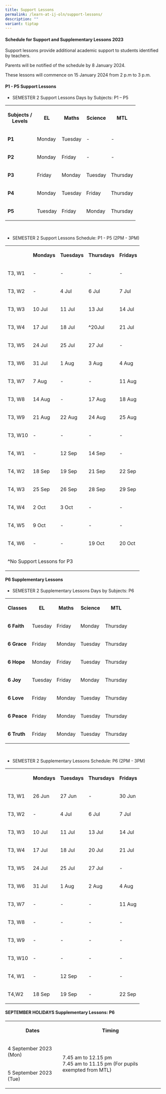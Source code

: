 ```yaml
---
title: Support Lessons
permalink: /learn-at-ij-oln/support-lessons/
description: ""
variant: tiptap
---
```

<h4><strong>Schedule for Support and Supplementary Lessons 2023</strong></h4><p>Support lessons provide additional academic support to students identified by teachers.</p><p>Parents will be notified of the schedule by 8 January 2024. </p><p>These lessons will commence on 15 January 2024 from 2 p.m to 3 p.m.</p><p></p><h4><strong>P1 - P5 Support Lessons</strong></h4><ul data-tight="true" class="tight"><li><p>SEMESTER 2 Support Lessons Days by Subjects: P1 – P5</p></li></ul><table><tbody><tr><th rowspan="1" colspan="1"><p>Subjects /<br>Levels</p></th><th rowspan="1" colspan="1"><p>EL</p></th><th rowspan="1" colspan="1"><p>Maths</p></th><th rowspan="1" colspan="1"><p>Science</p></th><th rowspan="1" colspan="1"><p>MTL</p></th></tr><tr><td rowspan="1" colspan="1"><p><strong>P1</strong></p></td><td rowspan="1" colspan="1"><p>Monday</p></td><td rowspan="1" colspan="1"><p>Tuesday</p></td><td rowspan="1" colspan="1"><p>-</p></td><td rowspan="1" colspan="1"><p>-</p></td></tr><tr><td rowspan="1" colspan="1"><p><strong>P2</strong></p></td><td rowspan="1" colspan="1"><p>Monday</p></td><td rowspan="1" colspan="1"><p>Friday</p></td><td rowspan="1" colspan="1"><p>-</p></td><td rowspan="1" colspan="1"><p>-</p></td></tr><tr><td rowspan="1" colspan="1"><p><strong>P3</strong></p></td><td rowspan="1" colspan="1"><p>Friday</p></td><td rowspan="1" colspan="1"><p>Monday</p></td><td rowspan="1" colspan="1"><p>Tuesday</p></td><td rowspan="1" colspan="1"><p>Thursday</p></td></tr><tr><td rowspan="1" colspan="1"><p><strong>P4</strong></p></td><td rowspan="1" colspan="1"><p>Monday</p></td><td rowspan="1" colspan="1"><p>Tuesday</p></td><td rowspan="1" colspan="1"><p>Friday</p></td><td rowspan="1" colspan="1"><p>Thursday</p></td></tr><tr><td rowspan="1" colspan="1"><p><strong>P5</strong></p></td><td rowspan="1" colspan="1"><p>Tuesday</p></td><td rowspan="1" colspan="1"><p>Friday</p></td><td rowspan="1" colspan="1"><p>Monday</p></td><td rowspan="1" colspan="1"><p>Thursday</p></td></tr></tbody></table><p><br></p><ul data-tight="true" class="tight"><li><p>SEMESTER 2 Support Lessons Schedule: P1 - P5 (2PM - 3PM)</p></li></ul><table><tbody><tr><th rowspan="1" colspan="1"><p></p></th><th rowspan="1" colspan="1"><p>Mondays</p></th><th rowspan="1" colspan="1"><p>Tuesdays</p></th><th rowspan="1" colspan="1"><p>Thursdays</p></th><th rowspan="1" colspan="1"><p>Fridays</p></th></tr><tr><td rowspan="1" colspan="1"><p>T3, W1</p></td><td rowspan="1" colspan="1"><p>-</p></td><td rowspan="1" colspan="1"><p>-</p></td><td rowspan="1" colspan="1"><p>-</p></td><td rowspan="1" colspan="1"><p>-</p></td></tr><tr><td rowspan="1" colspan="1"><p>T3, W2</p></td><td rowspan="1" colspan="1"><p>-</p></td><td rowspan="1" colspan="1"><p>4 Jul</p></td><td rowspan="1" colspan="1"><p>6 Jul</p></td><td rowspan="1" colspan="1"><p>7 Jul</p></td></tr><tr><td rowspan="1" colspan="1"><p>T3, W3</p></td><td rowspan="1" colspan="1"><p>10 Jul</p></td><td rowspan="1" colspan="1"><p>11 Jul</p></td><td rowspan="1" colspan="1"><p>13 Jul</p></td><td rowspan="1" colspan="1"><p>14 Jul</p></td></tr><tr><td rowspan="1" colspan="1"><p>T3, W4</p></td><td rowspan="1" colspan="1"><p>17 Jul</p></td><td rowspan="1" colspan="1"><p>18 Jul</p></td><td rowspan="1" colspan="1"><p><strong>^</strong>20Jul</p></td><td rowspan="1" colspan="1"><p>21 Jul</p></td></tr><tr><td rowspan="1" colspan="1"><p>T3, W5</p></td><td rowspan="1" colspan="1"><p>24 Jul</p></td><td rowspan="1" colspan="1"><p>25 Jul</p></td><td rowspan="1" colspan="1"><p>27 Jul</p></td><td rowspan="1" colspan="1"><p>-</p></td></tr><tr><td rowspan="1" colspan="1"><p>T3, W6</p></td><td rowspan="1" colspan="1"><p>31 Jul</p></td><td rowspan="1" colspan="1"><p>1 Aug</p></td><td rowspan="1" colspan="1"><p>3 Aug</p></td><td rowspan="1" colspan="1"><p>4 Aug</p></td></tr><tr><td rowspan="1" colspan="1"><p>T3, W7</p></td><td rowspan="1" colspan="1"><p>7 Aug</p></td><td rowspan="1" colspan="1"><p>-</p></td><td rowspan="1" colspan="1"><p>-</p></td><td rowspan="1" colspan="1"><p>11 Aug</p></td></tr><tr><td rowspan="1" colspan="1"><p>T3, W8</p></td><td rowspan="1" colspan="1"><p>14 Aug</p></td><td rowspan="1" colspan="1"><p>-</p></td><td rowspan="1" colspan="1"><p>17 Aug</p></td><td rowspan="1" colspan="1"><p>18 Aug</p></td></tr><tr><td rowspan="1" colspan="1"><p>T3, W9</p></td><td rowspan="1" colspan="1"><p>21 Aug</p></td><td rowspan="1" colspan="1"><p>22 Aug</p></td><td rowspan="1" colspan="1"><p>24 Aug</p></td><td rowspan="1" colspan="1"><p>25 Aug</p></td></tr><tr><td rowspan="1" colspan="1"><p>T3, W10</p></td><td rowspan="1" colspan="1"><p>-</p></td><td rowspan="1" colspan="1"><p>-</p></td><td rowspan="1" colspan="1"><p>-</p></td><td rowspan="1" colspan="1"><p>-</p></td></tr><tr><td rowspan="1" colspan="1"><p>T4, W1</p></td><td rowspan="1" colspan="1"><p>-</p></td><td rowspan="1" colspan="1"><p>12 Sep</p></td><td rowspan="1" colspan="1"><p>14 Sep</p></td><td rowspan="1" colspan="1"><p>-</p></td></tr><tr><td rowspan="1" colspan="1"><p>T4, W2</p></td><td rowspan="1" colspan="1"><p>18 Sep</p></td><td rowspan="1" colspan="1"><p>19 Sep</p></td><td rowspan="1" colspan="1"><p>21 Sep</p></td><td rowspan="1" colspan="1"><p>22 Sep</p></td></tr><tr><td rowspan="1" colspan="1"><p>T4, W3</p></td><td rowspan="1" colspan="1"><p>25 Sep</p></td><td rowspan="1" colspan="1"><p>26 Sep</p></td><td rowspan="1" colspan="1"><p>28 Sep</p></td><td rowspan="1" colspan="1"><p>29 Sep</p></td></tr><tr><td rowspan="1" colspan="1"><p>T4, W4</p></td><td rowspan="1" colspan="1"><p>2 Oct</p></td><td rowspan="1" colspan="1"><p>3 Oct</p></td><td rowspan="1" colspan="1"><p>-</p></td><td rowspan="1" colspan="1"><p>-</p></td></tr><tr><td rowspan="1" colspan="1"><p>T4, W5</p></td><td rowspan="1" colspan="1"><p>9 Oct</p></td><td rowspan="1" colspan="1"><p>-</p></td><td rowspan="1" colspan="1"><p>-</p></td><td rowspan="1" colspan="1"><p>-</p></td></tr><tr><td rowspan="1" colspan="1"><p>T4, W6</p></td><td rowspan="1" colspan="1"><p>-</p></td><td rowspan="1" colspan="1"><p>-</p></td><td rowspan="1" colspan="1"><p>19 Oct</p></td><td rowspan="1" colspan="1"><p>20 Oct</p></td></tr><tr><td rowspan="1" colspan="4"><p><strong>^</strong>No Support Lessons for P3</p></td><td rowspan="1" colspan="1"><p></p></td></tr></tbody></table><h4><strong>P6 Supplementary Lessons</strong></h4><ul data-tight="true" class="tight"><li><p>SEMESTER 2 Supplementary Lessons Days by Subjects: P6</p></li></ul><table><tbody><tr><th rowspan="1" colspan="1"><p>Classes</p></th><th rowspan="1" colspan="1"><p>EL</p></th><th rowspan="1" colspan="1"><p>Maths</p></th><th rowspan="1" colspan="1"><p>Science</p></th><th rowspan="1" colspan="1"><p>MTL</p></th></tr><tr><td rowspan="1" colspan="1"><p><strong>6 Faith</strong></p></td><td rowspan="1" colspan="1"><p>Tuesday</p></td><td rowspan="1" colspan="1"><p>Friday</p></td><td rowspan="1" colspan="1"><p>Monday</p></td><td rowspan="1" colspan="1"><p>Thursday</p></td></tr><tr><td rowspan="1" colspan="1"><p><strong>6 Grace</strong></p></td><td rowspan="1" colspan="1"><p>Friday</p></td><td rowspan="1" colspan="1"><p>Monday</p></td><td rowspan="1" colspan="1"><p>Tuesday</p></td><td rowspan="1" colspan="1"><p>Thursday</p></td></tr><tr><td rowspan="1" colspan="1"><p><strong>6 Hope</strong></p></td><td rowspan="1" colspan="1"><p>Monday</p></td><td rowspan="1" colspan="1"><p>Friday</p></td><td rowspan="1" colspan="1"><p>Tuesday</p></td><td rowspan="1" colspan="1"><p>Thursday</p></td></tr><tr><td rowspan="1" colspan="1"><p><strong>6 Joy</strong></p></td><td rowspan="1" colspan="1"><p>Tuesday</p></td><td rowspan="1" colspan="1"><p>Friday</p></td><td rowspan="1" colspan="1"><p>Monday</p></td><td rowspan="1" colspan="1"><p>Thursday</p></td></tr><tr><td rowspan="1" colspan="1"><p><strong>6 Love</strong></p></td><td rowspan="1" colspan="1"><p>Friday</p></td><td rowspan="1" colspan="1"><p>Monday</p></td><td rowspan="1" colspan="1"><p>Tuesday</p></td><td rowspan="1" colspan="1"><p>Thursday</p></td></tr><tr><td rowspan="1" colspan="1"><p><strong>6 Peace</strong></p></td><td rowspan="1" colspan="1"><p>Friday</p></td><td rowspan="1" colspan="1"><p>Monday</p></td><td rowspan="1" colspan="1"><p>Tuesday</p></td><td rowspan="1" colspan="1"><p>Thursday</p></td></tr><tr><td rowspan="1" colspan="1"><p><strong>6 Truth</strong></p></td><td rowspan="1" colspan="1"><p>Friday</p></td><td rowspan="1" colspan="1"><p>Monday</p></td><td rowspan="1" colspan="1"><p>Tuesday</p></td><td rowspan="1" colspan="1"><p>Thursday</p></td></tr></tbody></table><p><br></p><ul data-tight="true" class="tight"><li><p>SEMESTER 2 Supplementary Lessons Schedule: P6 (2PM - 3PM)</p></li></ul><table><tbody><tr><th rowspan="1" colspan="1"><p></p></th><th rowspan="1" colspan="1"><p>Mondays</p></th><th rowspan="1" colspan="1"><p>Tuesdays</p></th><th rowspan="1" colspan="1"><p>Thursdays</p></th><th rowspan="1" colspan="1"><p>Fridays</p></th></tr><tr><td rowspan="1" colspan="1"><p>T3, W1</p></td><td rowspan="1" colspan="1"><p>26 Jun</p></td><td rowspan="1" colspan="1"><p>27 Jun</p></td><td rowspan="1" colspan="1"><p>-</p></td><td rowspan="1" colspan="1"><p>30 Jun</p></td></tr><tr><td rowspan="1" colspan="1"><p>T3, W2</p></td><td rowspan="1" colspan="1"><p>-</p></td><td rowspan="1" colspan="1"><p>4 Jul</p></td><td rowspan="1" colspan="1"><p>6 Jul</p></td><td rowspan="1" colspan="1"><p>7 Jul</p></td></tr><tr><td rowspan="1" colspan="1"><p>T3, W3</p></td><td rowspan="1" colspan="1"><p>10 Jul</p></td><td rowspan="1" colspan="1"><p>11 Jul</p></td><td rowspan="1" colspan="1"><p>13 Jul</p></td><td rowspan="1" colspan="1"><p>14 Jul</p></td></tr><tr><td rowspan="1" colspan="1"><p>T3, W4</p></td><td rowspan="1" colspan="1"><p>17 Jul</p></td><td rowspan="1" colspan="1"><p>18 Jul</p></td><td rowspan="1" colspan="1"><p>20 Jul</p></td><td rowspan="1" colspan="1"><p>21 Jul</p></td></tr><tr><td rowspan="1" colspan="1"><p>T3, W5</p></td><td rowspan="1" colspan="1"><p>24 Jul</p></td><td rowspan="1" colspan="1"><p>25 Jul</p></td><td rowspan="1" colspan="1"><p>27 Jul</p></td><td rowspan="1" colspan="1"><p>-</p></td></tr><tr><td rowspan="1" colspan="1"><p>T3, W6</p></td><td rowspan="1" colspan="1"><p>31 Jul</p></td><td rowspan="1" colspan="1"><p>1 Aug</p></td><td rowspan="1" colspan="1"><p>2 Aug</p></td><td rowspan="1" colspan="1"><p>4 Aug</p></td></tr><tr><td rowspan="1" colspan="1"><p>T3, W7</p></td><td rowspan="1" colspan="1"><p>-</p></td><td rowspan="1" colspan="1"><p>-</p></td><td rowspan="1" colspan="1"><p>-</p></td><td rowspan="1" colspan="1"><p>11 Aug</p></td></tr><tr><td rowspan="1" colspan="1"><p>T3, W8</p></td><td rowspan="1" colspan="1"><p>-</p></td><td rowspan="1" colspan="1"><p>-</p></td><td rowspan="1" colspan="1"><p>-</p></td><td rowspan="1" colspan="1"><p>-</p></td></tr><tr><td rowspan="1" colspan="1"><p>T3, W9</p></td><td rowspan="1" colspan="1"><p>-</p></td><td rowspan="1" colspan="1"><p>-</p></td><td rowspan="1" colspan="1"><p>-</p></td><td rowspan="1" colspan="1"><p>-</p></td></tr><tr><td rowspan="1" colspan="1"><p>T3, W10</p></td><td rowspan="1" colspan="1"><p>-</p></td><td rowspan="1" colspan="1"><p>-</p></td><td rowspan="1" colspan="1"><p>-</p></td><td rowspan="1" colspan="1"><p>-</p></td></tr><tr><td rowspan="1" colspan="1"><p>T4, W1</p></td><td rowspan="1" colspan="1"><p>-</p></td><td rowspan="1" colspan="1"><p>12 Sep</p></td><td rowspan="1" colspan="1"><p>-</p></td><td rowspan="1" colspan="1"><p>-</p></td></tr><tr><td rowspan="1" colspan="1"><p>T4,W2</p></td><td rowspan="1" colspan="1"><p>18 Sep</p></td><td rowspan="1" colspan="1"><p>19 Sep</p></td><td rowspan="1" colspan="1"><p>-</p></td><td rowspan="1" colspan="1"><p>22 Sep</p></td></tr></tbody></table><h4><strong>SEPTEMBER HOLIDAYS Supplementary Lessons: P6</strong></h4><table><tbody><tr><th rowspan="1" colspan="1"><p>Dates</p></th><th rowspan="1" colspan="1"><p>Timing</p></th></tr><tr><td rowspan="1" colspan="1"><p>4 September 2023 (Mon)</p></td><td rowspan="2" colspan="1"><p>7.45 am to 12.15 pm<br>7.45 am to 11.15 pm (For pupils exempted from MTL)</p></td></tr><tr><td rowspan="1" colspan="1"><p>5 September 2023 (Tue)</p></td></tr></tbody></table><p></p>